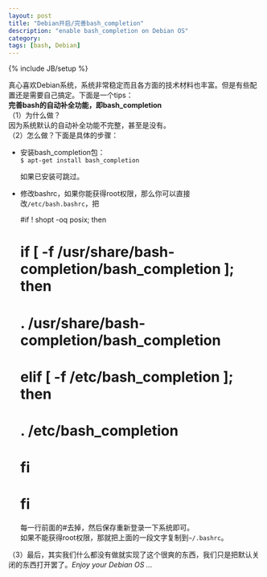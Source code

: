 ```yaml
---
layout: post
title: "Debian开启/完善bash_completion"
description: "enable bash_completion on Debian OS"
category: 
tags: [bash, Debian]
---
```

{% include JB/setup %}

真心喜欢Debian系统，系统非常稳定而且各方面的技术材料也丰富。但是有些配置还是需要自己搞定。下面是一个tips：<br/>
	**完善bash的自动补全功能，即bash_completion** <br/>
（1）为什么做？<br/>
    因为系统默认的自动补全功能不完整，甚至是没有。<br/>
（2）怎么做？下面是具体的步骤：

* 安装bash_completion包：<br/>
    `$ apt-get install bash_completion`

    如果已安装可跳过。

* 修改bashrc，如果你能获得root权限，那么你可以直接改`/etc/bash.bashrc`，把

	 #if ! shopt -oq posix; then
	 #   if [ -f /usr/share/bash-completion/bash_completion ]; then
	 #      . /usr/share/bash-completion/bash_completion
	 #   elif [ -f /etc/bash_completion ]; then
	 #      . /etc/bash_completion
	 #   fi
	 # fi

	每一行前面的#去掉，然后保存重新登录一下系统即可。<br/>
	如果不能获得root权限，那就把上面的一段文字复制到`~/.bashrc`。

（3）最后，其实我们什么都没有做就实现了这个很爽的东西，我们只是把默认关闭的东西打开罢了。*Enjoy your Debian OS ...*
